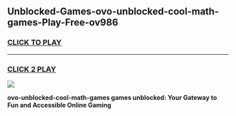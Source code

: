 
## Unblocked-Games-ovo-unblocked-cool-math-games-Play-Free-ov986
<h3>
<a href="https://premium76.site?title=ovo-unblocked-cool-math-games&ref=10A">CLICK TO PLAY</a></h3>
<hr>

<h3>
<a href="https://premium76.site?title=ovo-unblocked-cool-math-games&ref=10A">CLICK 2 PLAY</a>
  
</h3>

<a href="https://premium76.site?title=ovo-unblocked-cool-math-games&ref=10A"><img src="https://clearcache.store/games.png"></a>


**ovo-unblocked-cool-math-games games unblocked: Your Gateway to Fun and Accessible Online Gaming**
